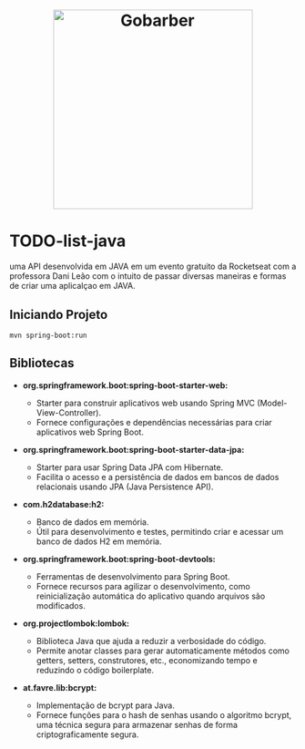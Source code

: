 
<h1 align="center">
    <img alt="Gobarber" src="https://blogger.googleusercontent.com/img/b/R29vZ2xl/AVvXsEgi0h0yIjfSZdZHf96iL_JbeIKnFaSg1JU_gjw8x4P3zYDCvaDLZ1FTuiTpXJT9h_RvmHuYypwuhJtlR9M-7wge00mcn46WuKOiOuQxkXVIMVudevyiBMlQ6mJc-QuY_K2m_4mRNuE6K3sRJtm6Bnaebm-LrbBnNomDSohGYnC4647qEtRL3uL9IRWW-Q/s842/Efficient%20Task%20Management%20Java%20Command-Line%20To%20Do%20List%20Application%20with%20Error%20Handling.png" width="350px" />
</h1>


# TODO-list-java
uma API desenvolvida em JAVA em um evento gratuito da Rocketseat com a professora Dani Leão com o intuito de passar diversas maneiras e formas de criar uma aplicalçao em JAVA.


## Iniciando Projeto
```mvn spring-boot:run```

## Bibliotecas

- **org.springframework.boot:spring-boot-starter-web:**
  - Starter para construir aplicativos web usando Spring MVC (Model-View-Controller).
  - Fornece configurações e dependências necessárias para criar aplicativos web Spring Boot.

- **org.springframework.boot:spring-boot-starter-data-jpa:**
  - Starter para usar Spring Data JPA com Hibernate.
  - Facilita o acesso e a persistência de dados em bancos de dados relacionais usando JPA (Java Persistence API).

- **com.h2database:h2:**
  - Banco de dados em memória.
  - Útil para desenvolvimento e testes, permitindo criar e acessar um banco de dados H2 em memória.

- **org.springframework.boot:spring-boot-devtools:**
  - Ferramentas de desenvolvimento para Spring Boot.
  - Fornece recursos para agilizar o desenvolvimento, como reinicialização automática do aplicativo quando arquivos são modificados.

- **org.projectlombok:lombok:**
  - Biblioteca Java que ajuda a reduzir a verbosidade do código.
  - Permite anotar classes para gerar automaticamente métodos como getters, setters, construtores, etc., economizando tempo e reduzindo o código boilerplate.

- **at.favre.lib:bcrypt:**
  - Implementação de bcrypt para Java.
  - Fornece funções para o hash de senhas usando o algoritmo bcrypt, uma técnica segura para armazenar senhas de forma criptograficamente segura.
